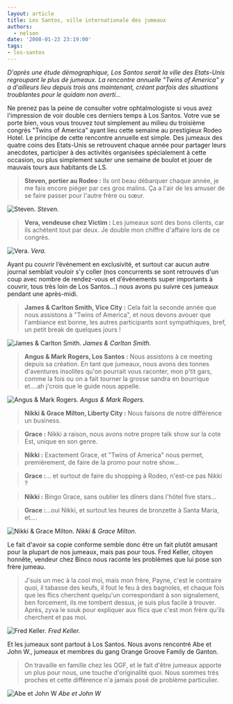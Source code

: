 ```yaml
---
layout: article
title: Los Santos, ville internationale des jumeaux
authors:
  - nelson
date: '2008-01-23 23:19:00'
tags:
- los-santos
---
```


_D'après une étude démographique, Los Santos serait la ville des Etats-Unis regroupant le plus de jumeaux. La rencontre annuelle "Twins of America" y a d'ailleurs lieu depuis trois ans maintenant, créant parfois des situations troublantes pour le quidam non averti..._

Ne prenez pas la peine de consulter votre ophtalmologiste si vous avez l'impression de voir double ces derniers temps à Los Santos. Votre vue se porte bien, vous vous trouvez tout simplement au milieu du troisième congrès "Twins of America" ayant lieu cette semaine au prestigieux Rodeo Hotel. Le principe de cette rencontre annuelle est simple. Des jumeaux des quatre coins des Etats-Unis se retrouvent chaque année pour partager leurs anecdotes, participer à des activités organisées spécialement à cette occasion, ou plus simplement sauter une semaine de boulot et jouer de mauvais tours aux habitants de LS.

> **Steven, portier au Rodeo :** Ils ont beau débarquer chaque année, je me fais encore piéger par ces gros malins. Ça a l'air de les amuser de se faire passer pour l'autre frère ou sœur.

![Steven.]()
_Steven._

> **Vera, vendeuse chez Victim :** Les jumeaux sont des bons clients, car ils achètent tout par deux. Je double mon chiffre d'affaire lors de ce congrès.

![Vera.]()
_Vera._

Ayant pu couvrir l’événement en exclusivité, et surtout car aucun autre journal semblait vouloir s'y coller (nos concurrents se sont retrouvés d'un coup avec nombre de rendez-vous et d’événements super importants à couvrir, tous très loin de Los Santos...) nous avons pu suivre ces jumeaux pendant une après-midi.

> **James & Carlton Smith, Vice City :** Cela fait la seconde année que nous assistons à "Twins of America", et nous devons avouer que l'ambiance est bonne, les autres participants sont sympathiques, bref, un petit break de quelques jours !

![James & Carlton Smith.]()
_James & Carlton Smith._

> **Angus & Mark Rogers, Los Santos :** Nous assistons à ce meeting depuis sa création. En tant que jumeaux, nous avons des tonnes d'aventures insolites qu'on pourrait vous raconter, mon p'tit gars, comme la fois ou on a fait tourner la grosse sandra en bourrique et....ah j'crois que le guide nous appelle.

![Angus & Mark Rogers.]()
_Angus & Mark Rogers._

> **Nikki & Grace Milton, Liberty City :** Nous faisons de notre différence un business.

> **Grace :** Nikki a raison, nous avons notre propre talk show sur la cote Est, unique en son genre.

> **Nikki :** Exactement Grace, et "Twins of America" nous permet, premièrement, de faire de la promo pour notre show...

> **Grace :**... et surtout de faire du shopping à Rodeo, n'est-ce pas Nikki ?

> **Nikki :** Bingo Grace, sans oublier les dîners dans l'hôtel five stars...

> **Grace :**...oui Nikki, et surtout les heures de bronzette à Santa Maria, et....

![Nikki & Grace Milton.]()
_Nikki & Grace Milton._

Le fait d'avoir sa copie conforme semble donc être un fait plutôt amusant pour la plupart de nos jumeaux, mais pas pour tous. Fred Keller, citoyen honnête, vendeur chez Binco nous raconte les problèmes que lui pose son frère jumeau.

> J'suis un mec à la cool moi, mais mon frère, Payne, c'est le contraire quoi, il tabasse des keufs, il fout le feu à des bagnoles, et chaque fois que les flics cherchent quelqu'un correspondant à son signalement, ben forcement, ils me tombent dessus, je suis plus facile à trouver. Après, zyva le souk pour expliquer aux flics que c'est mon frère qu'ils cherchent et pas moi.

![Fred Keller.]()
_Fred Keller._

Et les jumeaux sont partout à Los Santos. Nous avons rencontré Abe et John W., jumeaux et membres du gang Orange Groove Family de Ganton.

> On travaille en famille chez les OGF, et le fait d'être jumeaux apporte un plus pour nous, une touche d'originalité quoi. Nous sommes très proches et cette différence n'a jamais posé de problème particulier.

![Abe et John W]()
_Abe et John W_
